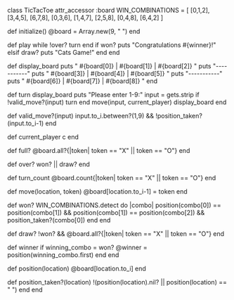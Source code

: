 
class TicTacToe
  attr_accessor :board
  WIN_COMBINATIONS = [
    [0,1,2],
    [3,4,5],
    [6,7,8],
    [0,3,6],
    [1,4,7],
    [2,5,8],
    [0,4,8],
    [6,4,2]
  ]

  def initialize()
    @board = Array.new(9, " ")
  end

  def play
    while !over?
      turn
    end
    if won?
      puts "Congratulations #{winner}!"
    elsif draw?
      puts "Cats Game!"
    end
  end

  def display_board
    puts " #{board[0]} | #{board[1]} | #{board[2]} "
    puts "-----------"
    puts " #{board[3]} | #{board[4]} | #{board[5]} "
    puts "-----------"
    puts " #{board[6]} | #{board[7]} | #{board[8]} "
  end

  def turn
    display_board
    puts "Please enter 1-9:"
    input = gets.strip
    if !valid_move?(input)
      turn
    end
    move(input, current_player)
    display_board
  end

  def valid_move?(input)
    input.to_i.between?(1,9) && !position_taken?(input.to_i-1)
  end

  def current_player
    c
  end

  def full?
    @board.all?{|token| token == "X" || token == "O"}
  end

  def over?
    won? || draw?
  end

  def turn_count
    @board.count{|token| token == "X" || token == "O"}
  end

  def move(location, token)
    @board[location.to_i-1] = token
  end

  def won?
    WIN_COMBINATIONS.detect do |combo|
      position(combo[0]) == position(combo[1]) &&
      position(combo[1]) == position(combo[2]) &&
      position_taken?(combo[0])
    end
  end

  def draw?
    !won? && @board.all?{|token| token == "X" || token == "O"}
  end

  def winner
    if winning_combo = won?
      @winner = position(winning_combo.first)
    end
  end

  def position(location)
    @board[location.to_i]
  end

  def position_taken?(location)
    !(position(location).nil? || position(location) == " ")
  end
end
